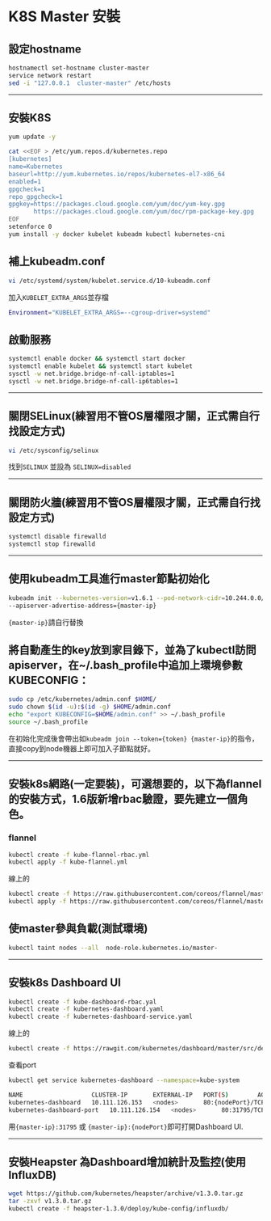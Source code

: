 # K8S Master 安裝

## 設定hostname

```sh
hostnamectl set-hostname cluster-master
service network restart
sed -i "127.0.0.1  cluster-master" /etc/hosts
```

----

## 安裝K8S

```sh
yum update -y

cat <<EOF > /etc/yum.repos.d/kubernetes.repo
[kubernetes]
name=Kubernetes
baseurl=http://yum.kubernetes.io/repos/kubernetes-el7-x86_64
enabled=1
gpgcheck=1
repo_gpgcheck=1
gpgkey=https://packages.cloud.google.com/yum/doc/yum-key.gpg
       https://packages.cloud.google.com/yum/doc/rpm-package-key.gpg
EOF
setenforce 0
yum install -y docker kubelet kubeadm kubectl kubernetes-cni
```

## 補上kubeadm.conf

```sh
vi /etc/systemd/system/kubelet.service.d/10-kubeadm.conf
```

加入`KUBELET_EXTRA_ARGS`並存檔

```sh
Environment="KUBELET_EXTRA_ARGS=--cgroup-driver=systemd"
```

## 啟動服務

```sh
systemctl enable docker && systemctl start docker
systemctl enable kubelet && systemctl start kubelet
sysctl -w net.bridge.bridge-nf-call-iptables=1
sysctl -w net.bridge.bridge-nf-call-ip6tables=1
```

---

## 關閉SELinux(練習用不管OS層權限才關，正式需自行找設定方式)

```sh
vi /etc/sysconfig/selinux
```

找到`SELINUX` 並設為 `SELINUX=disabled`

---

## 關閉防火牆(練習用不管OS層權限才關，正式需自行找設定方式)

```sh
systemctl disable firewalld
systemctl stop firewalld
```

---

## 使用kubeadm工具進行master節點初始化

```sh
kubeadm init --kubernetes-version=v1.6.1 --pod-network-cidr=10.244.0.0/16 \
--apiserver-advertise-address={master-ip}
```

`{master-ip}`請自行替換



## 將自動產生的key放到家目錄下，並為了kubectl訪問apiserver，在~/.bash_profile中追加上環境參數KUBECONFIG：

```sh
sudo cp /etc/kubernetes/admin.conf $HOME/
sudo chown $(id -u):$(id -g) $HOME/admin.conf
echo "export KUBECONFIG=$HOME/admin.conf" >> ~/.bash_profile
source ~/.bash_profile
```

在初始化完成後會帶出如`kubeadm join --token={token} {master-ip}`的指令，直接copy到node機器上即可加入子節點就好。

---

## 安裝k8s網路(一定要裝)，可選想要的，以下為flannel的安裝方式，1.6版新增rbac驗證，要先建立一個角色。

### flannel

```sh
kubectl create -f kube-flannel-rbac.yml
kubectl apply -f kube-flannel.yml
```

線上的

```sh
kubectl create -f https://raw.githubusercontent.com/coreos/flannel/master/Documentation/kube-flannel-rbac.yml
kubectl apply -f https://raw.githubusercontent.com/coreos/flannel/master/Documentation/kube-flannel.yml
```

## 使master參與負載(測試環境)

```sh
kubectl taint nodes --all  node-role.kubernetes.io/master-
```

---

## 安裝k8s Dashboard UI

```sh
kubectl create -f kube-dashboard-rbac.yal
kubectl create -f kubernetes-dashboard.yaml
kubectl create -f kubernetes-dashboard-service.yaml
```

線上的

```sh
kubectl create -f https://rawgit.com/kubernetes/dashboard/master/src/deploy/kubernetes-dashboard.yaml
```

查看port
```sh
kubectl get service kubernetes-dashboard --namespace=kube-system

NAME                   CLUSTER-IP       EXTERNAL-IP   PORT(S)        AGE
kubernetes-dashboard   10.111.126.153   <nodes>       80:{nodePort}/TCP   1m
kubernetes-dashboard-port   10.111.126.154   <nodes>       80:31795/TCP   1m
```

用`{master-ip}:31795` 或 `{master-ip}:{nodePort}`即可打開Dashboard UI.

---

## 安裝Heapster 為Dashboard增加統計及監控(使用InfluxDB)

```sh
wget https://github.com/kubernetes/heapster/archive/v1.3.0.tar.gz
tar -zxvf v1.3.0.tar.gz
kubectl create -f heapster-1.3.0/deploy/kube-config/influxdb/
```

